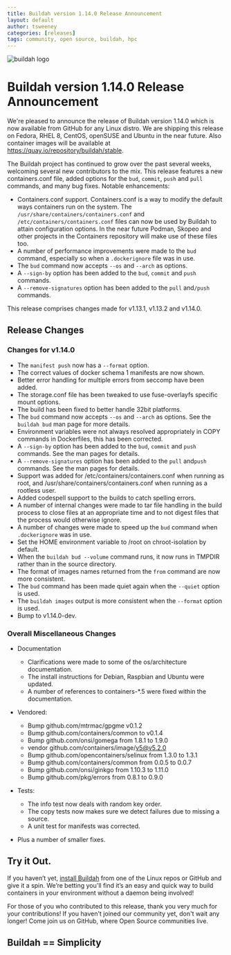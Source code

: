 ```yaml
---
title: Buildah version 1.14.0 Release Announcement
layout: default
author: tsweeney
categories: [releases]
tags: community, open source, buildah, hpc
---
```

![buildah logo](https://buildah.io/images/buildah.png)

# Buildah version 1.14.0 Release Announcement

We're pleased to announce the release of Buildah version 1.14.0 which is now available from GitHub for any Linux distro.  We are shipping this release on Fedora, RHEL 8, CentOS, openSUSE and Ubuntu in the near future.  Also container images will be available at https://quay.io/repository/buildah/stable.

The Buildah project has continued to grow over the past several weeks, welcoming several new contributors to the mix.  This release features a new containers.conf file, added options for the  `bud`, `commit`, `push` and `pull` commands, and many bug fixes.  Notable enhancements:  

* Containers.conf support.  Containers.conf is a way to modify the default ways containers run on the system.  The `/usr/share/containers/containers.conf` and  `/etc/containers/containers.conf` files can now be used by Buildah to attain configuration options.  In the near future Podman, Skopeo and other projects in the Containers repository will make use of these files too.
* A number of performance improvements were made to the `bud` command, especially so when a `.dockerignore` file was in use.
* The `bud` command now accepts `--os` and `--arch` as options. 
* A `--sign-by` option has been added to the `bud`, `commit` and `push` commands.
* A `--remove-signatures` option has been added to the `pull` and`/push` commands.
 <!--readmore -->

This release comprises changes made for v1.13.1, v1.13.2 and v1.14.0.

## Release Changes

### Changes for v1.14.0
  * The `manifest push` now has a `--format` option.
  * The correct values of docker schema 1 manifests are now shown.
  * Better error handling for multiple errors from seccomp have been added.
  * The storage.conf file has been tweaked to use fuse-overlayfs specific mount
options.
  * The build has been fixed to better handle 32bit platforms.
  * The `bud` command now accepts `--os` and `--arch` as options.  See the `buildah bud` man page for more details.
  * Environment variables were not always resolved appropriately in COPY commands in Dockerfiles, this has been corrected.
  * A `--sign-by` option has been added to the `bud`, `commit` and `push` commands.  See the man pages for details.
  * A `--remove-signatures` option has been added to the `pull` and`push` commands.  See the man pages for details.
  * Support was added for /etc/containers/containers.conf when running as root, and /usr/share/containers/containers.conf when running as a rootless user.
  * Added codespell support to the builds to catch spelling errors.
  * A number of internal changes were made to tar file handling in the build process to close files at an appropriate time and to not digest files that the process would otherwise ignore.
  * A number of changes were made to speed up the `bud` command when `.dockerignore` was in use.
  * Set the HOME environment variable to /root on chroot-isolation by default.
  * When the `buildah bud --volume` command runs, it now runs in TMPDIR rather than in the source directory.
  * The format of images names returned from the `from` command are now more consistent.
  * The `bud` command has been made quiet again when the `--quiet` option is used.
  * The `buildah images` output is more consistent when the `--format` option is used.
  * Bump to v1.14.0-dev.


### Overall Miscellaneous Changes  
* Documentation
  * Clarifications were made to some of the os/architecture documentation.
  * The install instructions for Debian, Raspbian and Ubuntu were updated.
  * A number of references to containers-*.5 were fixed within the documentation.

* Vendored:
  * Bump github.com/mtrmac/gpgme v0.1.2
  * Bump github.com/containers/common to v0.1.4
  * Bump github.com/onsi/gomega from 1.8.1 to 1.9.0
  * vendor github.com/containers/image/v5@v5.2.0
  * Bump github.com/opencontainers/selinux from 1.3.0 to 1.3.1
  * Bump github.com/containers/common from 0.0.5 to 0.0.7
  * Bump github.com/onsi/ginkgo from 1.10.3 to 1.11.0
  * Bump github.com/pkg/errors from 0.8.1 to 0.9.0

* Tests:
  * The info test now deals with random key order.
  * The copy tests now makes sure we detect failures due to missing a source.
  * A unit test for manifests was corrected.

* Plus a number of smaller fixes.

## Try it Out.
 
If you haven’t yet, [install Buildah](https://github.com/containers/buildah/blob/main/install.md) from one of the Linux repos or GitHub and give it a spin.  We’re betting you'll find it’s an easy and quick way to build containers in your environment without a daemon being involved!

For those of you who contributed to this release, thank you very much for your contributions!  If you haven't joined our community yet, don't wait any longer!  Come join us on GitHub, where Open Source communities live.

## Buildah == Simplicity
